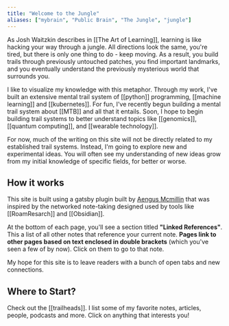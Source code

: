 ```yaml
---
title: "Welcome to the Jungle"
aliases: ["mybrain", "Public Brain", "The Jungle", "jungle"]
---
```


As Josh Waitzkin describes in [[The Art of Learning]], learning is like hacking your way through a jungle. All directions look the same, you're tired, but there is only one thing to do - keep moving. As a result, you build trails through previously untouched patches, you find important landmarks, and you eventually understand the previously mysterious world that surrounds you. 

I like to visualize my knowledge with this metaphor. Through my work, I've built an extensive mental trail system of [[python]] programming, [[machine learning]] and [[kubernetes]]. For fun, I've recently begun building a mental trail system about [[MTB]] and all that it entails. Soon, I hope to begin building trail systems to better understand topics like [[genomics]], [[quantum computing]], and [[wearable technology]]. 

For now, much of the writing on this site will not be directly related to my established trail systems. Instead, I'm going to explore new and experimental ideas. You will often see my understanding of new ideas grow from my initial knowledge of specific fields, for better or worse. 

## How it works 
This site is built using a gatsby plugin built by [Aengus Mcmillin](https://aengusmcmillin.com/) that was inspired by the networked note-taking designed used by tools like [[RoamResarch]] and [[Obsidian]]. 

At the bottom of each page, you'll see a section titled **"Linked References"**. This a list of all other notes that reference your current note. **Pages link to other pages based on text enclosed in double brackets** (which you've seen a few of by now). Click on them to go to that note. 

My hope for this site is to leave readers with a bunch of open tabs and new connections.

## Where to Start? 
Check out the [[trailheads]]. I list some of my favorite notes, articles, people, podcasts and more. Click on anything that interests you! 